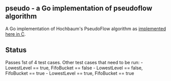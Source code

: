 <h2>pseudo - a Go implementation of pseudoflow algorithm</h2>

A Go implementation of Hochbaum's PseudoFlow algorithm as [implemented here in C][c_ref].

<h2>Status</h2>
Passes 1st of 4 test cases. Other test cases that need to be run:
- LowestLevel == true, FifoBucket == false
- LowestLevel == false, FifoBucket == true
- LowestLevel == true, FifoBucket == true


[c_ref]: http://riot.ieor.berkeley.edu/Applications/Pseudoflow/maxflow.html

